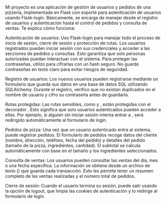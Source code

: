 Mi proyecto es una aplicación de gestión de usuarios y pedidos de una pizzería, implementada en Flask con soporte para autenticación de usuarios usando Flask-login. Básicamente, se encarga de manejar desde el registro de usuarios y autenticación hasta el control de pedidos y consulta de ventas. Te explico cómo funciona:

Autenticación de usuarios:
Uso Flask-login para manejar todo el proceso de inicio de sesión, cierre de sesión y protección de rutas. Los usuarios registrados pueden iniciar sesión con sus credenciales y acceder a las secciones de pedidos y consultas. Esto garantiza que solo personas autorizadas puedan interactuar con el sistema. Para proteger las contraseñas, utilizo  para cifrarlas con un hash seguro. No guardo contraseñas en texto claro para evitar riesgos de seguridad.

Registro de usuarios:
Los nuevos usuarios pueden registrarse mediante un formulario que guarda sus datos en una base de datos SQL utilizando SQLAlchemy. Durante el registro, verifico que no existan duplicados en el nombre de usuario y cifro su contraseña antes de guardarla.

Rutas protegidas:
Las rutas sensibles, como  y , están protegidas con el decorador . Esto significa que solo usuarios autenticados pueden acceder a ellas. Por ejemplo, si alguien sin iniciar sesión intenta entrar a , será redirigido automáticamente al formulario de login.

Pedidos de pizza:
Una vez que un usuario autenticado entra al sistema, puede registrar pedidos. El formulario de pedidos recoge datos del cliente (nombre, dirección, teléfono, fecha del pedido) y detalles del pedido (tamaño de la pizza, ingredientes, cantidad). El subtotal se calcula automáticamente con base en el tamaño y los ingredientes seleccionados.

Consulta de ventas:
Los usuarios pueden consultar las ventas del día, mes o una fecha específica. La información se obtiene desde un archivo de texto () que guarda cada transacción. Esto les permite tener un resumen completo de las ventas realizadas y el número total de pedidos.

Cierre de sesión:
Cuando el usuario termina su sesión, puede salir usando la opción de logout, que limpia las cookies de autenticación y lo redirige al formulario de login.
